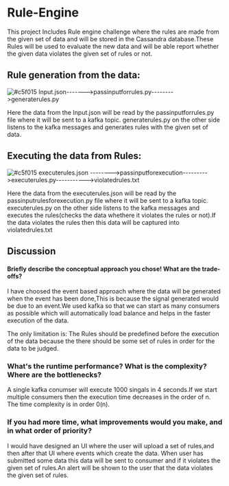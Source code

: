 # Rule-Engine

This project Includes Rule engine challenge where the rules are made from the given set of data and will be stored in the Cassandra database.These Rules will be used to evaluate the new data and will be able report whether the given data violates the given set of rules or not.



## Rule generation from the data:

![#c5f015](https://placehold.it/15/c5f015/000000?text=+) Input.json------->passinputforrules.py-------->generaterules.py

Here the data from the Input.json will be read by the passinputforrules.py file where it will be sent to a kafka topic.
generaterules.py on the other side listens to the kafka messages and generates rules with the given set of data.



## Executing the data from Rules:

![#c5f015](https://placehold.it/15/c5f015/000000?text=+) executerules.json -------->passinputforexecution--------->executerules.py----------->violatedrules.txt

Here the data from the executerules.json will be read by the passinputrulesforexecution.py file where it will be sent to a kafka topic.
executerules.py on the other side listens to the kafka messages and executes the rules(checks the data whethere it violates the rules or not).If the data violates the rules then this data will be captured into violatedrules.txt



## Discussion

#### Briefly describe the conceptual approach you chose! What are the trade-offs?
I have choosed the event based approach where the data will be generated when the event has been done,This is because the signal generated would be due to an event.We used kafka so that we can start as many consumers as possible which will automatically load balance and helps in the faster execution of the data.
 
 The only limitation is:
 The Rules should be predefined before the execution of the data because the there should be some set of rules in order for the data to be judged.

### What's the runtime performance? What is the complexity? Where are the bottlenecks?
A single kafka conumser will execute 1000 singals in 4 seconds.If we start multiple consumers then the execution time decreases in the order of n. The time complexity is in order 0(n).

### If you had more time, what improvements would you make, and in what order of priority?
I would have designed an UI where the user will upload a set of rules,and then after that UI where events which create the data.
When user has submitted some data this data will be sent to consumer and if it violates the given set of rules.An alert will be shown to the user that the data violates the given set of rules.
